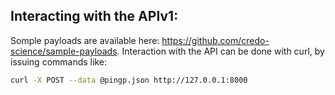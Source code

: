## Interacting with the APIv1:

Somple payloads are available here: https://github.com/credo-science/sample-payloads. Interaction with the API can be done with curl, by issuing commands like:

```bash
curl -X POST --data @pingp.json http://127.0.0.1:8000
```
